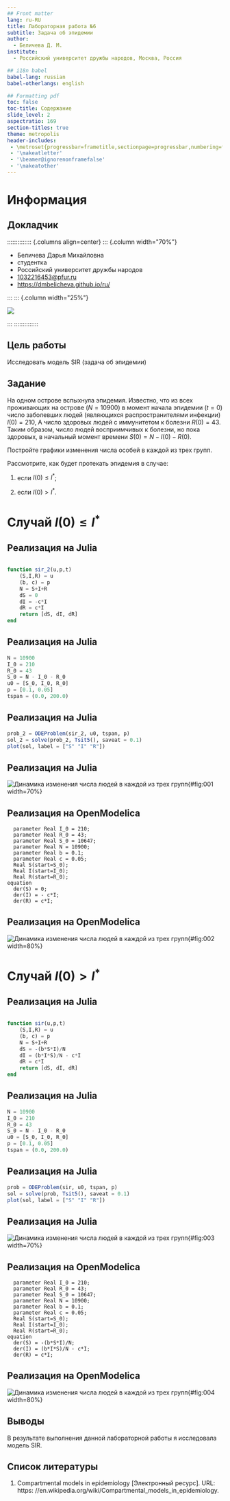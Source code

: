 ```yaml
---
## Front matter
lang: ru-RU
title: Лабораторная работа №6
subtitle: Задача об эпидемии
author:
  - Беличева Д. М.
institute:
  - Российский университет дружбы народов, Москва, Россия

## i18n babel
babel-lang: russian
babel-otherlangs: english

## Formatting pdf
toc: false
toc-title: Содержание
slide_level: 2
aspectratio: 169
section-titles: true
theme: metropolis
header-includes:
 - \metroset{progressbar=frametitle,sectionpage=progressbar,numbering=fraction}
 - '\makeatletter'
 - '\beamer@ignorenonframefalse'
 - '\makeatother'
---
```


# Информация

## Докладчик

:::::::::::::: {.columns align=center}
::: {.column width="70%"}

  * Беличева Дарья Михайловна
  * студентка
  * Российский университет дружбы народов
  * [1032216453@pfur.ru](mailto:1032216453@pfur.ru)
  * <https://dmbelicheva.github.io/ru/>

:::
::: {.column width="25%"}

![](./image/belicheva.jpg)

:::
::::::::::::::


## Цель работы

Исследовать модель SIR (задача об эпидемии)

## Задание

На одном острове вспыхнула эпидемия. Известно, что из всех проживающих
на острове ($N=10900$) в момент начала эпидемии ($t=0$) число заболевших людей
(являющихся распространителями инфекции) $I(0)=210$, А число здоровых людей с
иммунитетом к болезни $R(0)=43$. Таким образом, число людей восприимчивых к
болезни, но пока здоровых, в начальный момент времени $S(0)=N-I(0)- R(0)$.

Постройте графики изменения числа особей в каждой из трех групп.

Рассмотрите, как будет протекать эпидемия в случае:

1) если $I(0)\leq I^*$;

2) если $I(0) > I^*$.

# Случай $I(0)\leq I^*$

## Реализация на Julia

```Julia

function sir_2(u,p,t)
    (S,I,R) = u
    (b, c) = p
    N = S+I+R
    dS = 0
    dI = -c*I
    dR = c*I
    return [dS, dI, dR]
end
```

## Реализация на Julia

``` Julia
N = 10900
I_0 = 210
R_0 = 43
S_0 = N - I_0 - R_0
u0 = [S_0, I_0, R_0]
p = [0.1, 0.05]
tspan = (0.0, 200.0)
```

## Реализация на Julia

```Julia
prob_2 = ODEProblem(sir_2, u0, tspan, p)
sol_2 = solve(prob_2, Tsit5(), saveat = 0.1)
plot(sol, label = ["S" "I" "R"])
```

## Реализация на Julia

![Динамика изменения числа людей в каждой из трех групп](image/sir_2.png){#fig:001 width=70%}

## Реализация на OpenModelica

```
  parameter Real I_0 = 210;
  parameter Real R_0 = 43;
  parameter Real S_0 = 10647;
  parameter Real N = 10900;
  parameter Real b = 0.1;
  parameter Real c = 0.05;
  Real S(start=S_0);
  Real I(start=I_0);
  Real R(start=R_0);
equation
  der(S) = 0;
  der(I) = - c*I;
  der(R) = c*I;
```

## Реализация на OpenModelica

![Динамика изменения числа людей в каждой из трех групп](image/sir_2_OM.png){#fig:002 width=80%}

# Случай $I(0) > I^*$

## Реализация на Julia

```Julia

function sir(u,p,t)
    (S,I,R) = u
    (b, c) = p
    N = S+I+R
    dS = -(b*S*I)/N
    dI = (b*I*S)/N - c*I
    dR = c*I
    return [dS, dI, dR]
end
```

## Реализация на Julia

``` Julia
N = 10900
I_0 = 210
R_0 = 43
S_0 = N - I_0 - R_0
u0 = [S_0, I_0, R_0]
p = [0.1, 0.05]
tspan = (0.0, 200.0)
```

## Реализация на Julia

```Julia
prob = ODEProblem(sir, u0, tspan, p)
sol = solve(prob, Tsit5(), saveat = 0.1)
plot(sol, label = ["S" "I" "R"])
```

## Реализация на Julia

![Динамика изменения числа людей в каждой из трех групп](image/sir_1.png){#fig:003 width=70%}

## Реализация на OpenModelica

```
  parameter Real I_0 = 210;
  parameter Real R_0 = 43;
  parameter Real S_0 = 10647;
  parameter Real N = 10900;
  parameter Real b = 0.1;
  parameter Real c = 0.05;
  Real S(start=S_0);
  Real I(start=I_0);
  Real R(start=R_0);
equation
  der(S) = -(b*S*I)/N;
  der(I) = (b*I*S)/N - c*I;
  der(R) = c*I;
```

## Реализация на OpenModelica

![Динамика изменения числа людей в каждой из трех групп](image/sir_1_OM.png){#fig:004 width=80%}

## Выводы

В результате выполнения данной лабораторной работы я исследовала модель SIR.

## Список литературы

1. Compartmental models in epidemiology [Электронный ресурс]. URL: https: //en.wikipedia.org/wiki/Compartmental_models_in_epidemiology.